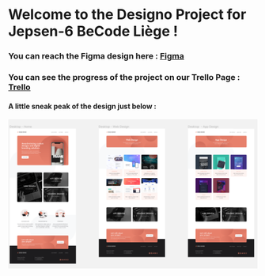 # Welcome to the Designo Project for Jepsen-6 BeCode Liège !

### You can reach the Figma design here : [Figma](https://www.figma.com/file/l95gv4piXhWCegSRZIXe3y/designo-becode?node-id=0%3A1)

### You can see the progress of the project on our Trello Page : [Trello](https://trello.com/b/iqueOCi7/designo)

#### A little sneak peak of the design just below :

![designo](/Designo-project.png)
